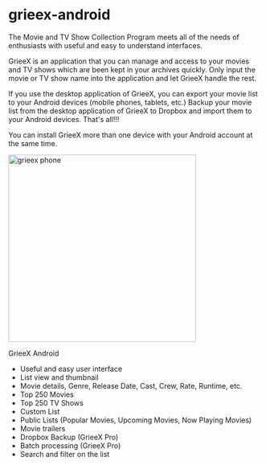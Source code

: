 # grieex-android
The Movie and TV Show Collection Program meets all of the needs of enthusiasts with useful and easy to understand interfaces.

GrieeX is an application that you can manage and access to your movies and TV shows which are been kept in your archives quickly. Only input the movie or TV show name into the application and let GrieeX handle the rest.

If you use the desktop application of GrieeX, you can export your movie list to your Android devices (mobile phones, tablets, etc.) Backup your movie list from the desktop application of GrieeX to Dropbox and import them to your Android devices. That's all!!!

You can install GrieeX more than one device with your Android account at the same time.

<img width="373" alt="grieex phone" src="https://user-images.githubusercontent.com/4608228/190468766-1aa9f082-30d1-4fea-a3f3-1a93a227b2c6.png">


GrieeX Android
* Useful and easy user interface
* List view and thumbnail
* Movie details, Genre, Release Date, Cast, Crew, Rate, Runtime, etc.
* Top 250 Movies
* Top 250 TV Shows
* Custom List
* Public Lists (Popular Movies, Upcoming Movies, Now Playing Movies)
* Movie trailers
* Dropbox Backup (GrieeX Pro)
* Batch processing (GrieeX Pro)
* Search and filter on the list

